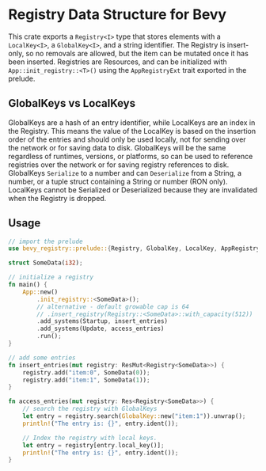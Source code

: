 
# Registry Data Structure for Bevy

This crate exports a `Registry<I>` type that stores elements with a `LocalKey<I>`, a `GlobalKey<I>`, and a string identifier. The Registry is insert-only, so no removals are allowed, but the item can be mutated once it has been inserted. Registries are Resources, and can be initialized with `App::init_registry::<T>()` using the `AppRegistryExt` trait exported in the prelude.

## GlobalKeys vs LocalKeys

GlobalKeys are a hash of an entry identifier, while LocalKeys are an index in the Registry. This means the value of the LocalKey is based on the insertion order of the entries and should only be used locally, not for sending over the network or for saving data to disk. GlobalKeys will be the same regardless of runtimes, versions, or platforms, so can be used to reference registries over the network or for saving registry references to disk. GlobalKeys `Serialize` to a number and can `Deserialize` from a String, a number, or a tuple struct containing a String or number (RON only). LocalKeys cannot be Serialized or Deserialized because they are invalidated when the Registry is dropped. 

## Usage

```rs
// import the prelude
use bevy_registry::prelude::{Registry, GlobalKey, LocalKey, AppRegistryExt};

struct SomeData(i32);

// initialize a registry
fn main() {
    App::new()
        .init_registry::<SomeData>();
        // alternative - default growable cap is 64
        // .insert_registry(Registry::<SomeData>::with_capacity(512))
        .add_systems(Startup, insert_entries)
        .add_systems(Update, access_entries)
        .run();
}

// add some entries
fn insert_entries(mut registry: ResMut<Registry<SomeData>>) {
    registry.add("item:0", SomeData(0));
    registry.add("item:1", SomeData(1));
}

fn access_entries(mut registry: Res<Registry<SomeData>>) {
    // search the registry with GlobalKeys
    let entry = registry.search(GlobalKey::new("item:1")).unwrap();
    println!("The entry is: {}", entry.ident());

    // Index the registry with local keys.
    let entry = registry[entry.local_key()];
    println!("The entry is: {}", entry.ident());
}
```
